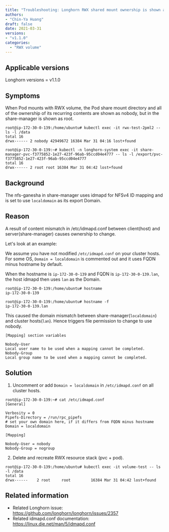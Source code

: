 ```yaml
---
title: "Troubleshooting: Longhorn RWX shared mount ownership is shown as nobody in consumer Pod"
authors:
- "Chin-Ya Huang"
draft: false
date: 2021-03-31
versions:
- "v1.1.0"
categories:
  - "RWX volume"
---
```


## Applicable versions

Longhorn versions = v1.1.0

## Symptoms

When Pod mounts with RWX volume, the Pod share mount directory and all of the ownership of its recurring contents are shown as nobody, but in the share-manager is shown as root.

```
root@ip-172-30-0-139:/home/ubuntu# kubectl exec -it rwx-test-2pml2 -- ls -l /data
total 16
drwx------ 2 nobody 42949672 16384 Mar 31 04:16 lost+found

root@ip-172-30-0-139:~# kubectl -n longhorn-system exec -it share-manager-pvc-f3775852-1e27-423f-96ab-95ccd04e4777 -- ls -l /export/pvc-f3775852-1e27-423f-96ab-95ccd04e4777
total 16
drwx------ 2 root root 16384 Mar 31 04:42 lost+found
```
<!-- truncate -->

## Background

The nfs-ganesha in share-manager uses idmapd for NFSv4 ID mapping and is set to use `localdomain` as its export Domain.

## Reason

A result of content mismatch in /etc/idmapd.conf between client(host) and server(share-manager) causes ownership to change.

Let's look at an example:

We assume you have not modified `/etc/idmapd.conf` on your cluster hosts. For some OS, `Domain = localdomain` is commented out and it uses FQDN minus hostname by default. 

When the hostname is `ip-172-30-0-139` and FQDN is `ip-172-30-0-139.lan`, the host idmapd then uses `lan` as the Domain.
```
root@ip-172-30-0-139:/home/ubuntu# hostname
ip-172-30-0-139

root@ip-172-30-0-139:/home/ubuntu# hostname -f
ip-172-30-0-139.lan
```
This caused the domain mismatch between share-manager(`localdomain`) and cluster hosts(`lan`). Hence triggers file permission to change to use nobody.
```
[Mapping] section variables

Nobody-User
Local user name to be used when a mapping cannot be completed.
Nobody-Group
Local group name to be used when a mapping cannot be completed.
```

## Solution

1. Uncomment or add `Domain = localdomain` in `/etc/idmapd.conf` on all cluster hosts.
```
root@ip-172-30-0-139:~# cat /etc/idmapd.conf 
[General]

Verbosity = 0
Pipefs-Directory = /run/rpc_pipefs
# set your own domain here, if it differs from FQDN minus hostname
Domain = localdomain

[Mapping]

Nobody-User = nobody
Nobody-Group = nogroup
```
2. Delete and recreate RWX resource stack (pvc + pod).
```
root@ip-172-30-0-139:/home/ubuntu# kubectl exec -it volume-test -- ls -l /data
total 16
drwx------    2 root     root         16384 Mar 31 04:42 lost+found
```

## Related information

* Related Longhorn issue: https://github.com/longhorn/longhorn/issues/2357
* Related idmapd.conf documentation: https://linux.die.net/man/5/idmapd.conf
